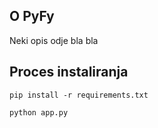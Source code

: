

## O PyFy

Neki opis odje bla bla 

## Proces instaliranja

`pip install -r requirements.txt`

`python app.py`

